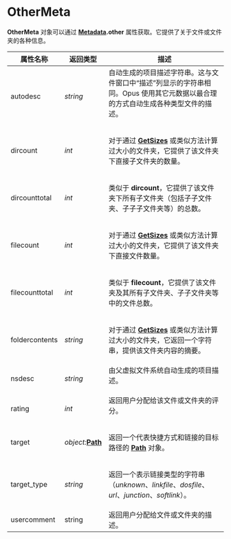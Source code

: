 # OtherMeta

**OtherMeta** 对象可以通过 **[Metadata](metadata.zh.md).other** 属性获取。它提供了关于文件或文件夹的各种信息。

<table>
<thead><tr><th>
属性名称</th><th>
返回类型</th><th>
描述
</th></tr></thead><tbody><tr><td>
autodesc</td><td>

*string*</td><td>
自动生成的项目描述字符串。这与文件窗口中“描述”列显示的字符串相同。Opus 使用其它元数据以最合理的方式自动生成各种类型文件的描述。
</td></tr><tr><td>
dircount</td><td>

*int*</td><td>

对于通过 **[GetSizes](../../command_reference/internal_commands/getsizes.zh.md)** 或类似方法计算过大小的文件夹，它提供了该文件夹下直接子文件夹的数量。
</td></tr><tr><td>
dircounttotal</td><td>

*int*</td><td>

类似于 **dircount**，它提供了该文件夹下所有子文件夹（包括子子文件夹、子子子文件夹等）的总数。
</td></tr><tr><td>
filecount</td><td>

*int*</td><td>

对于通过 **[GetSizes](../../command_reference/internal_commands/getsizes.zh.md)** 或类似方法计算过大小的文件夹，它提供了该文件夹下直接文件数量。
</td></tr><tr><td>
filecounttotal</td><td>

*int*</td><td>

类似于 **filecount**，它提供了该文件夹及其所有子文件夹、子子文件夹等中的文件总数。
</td></tr><tr><td>
foldercontents</td><td>

*string*</td><td>

对于通过 **[GetSizes](../../command_reference/internal_commands/getsizes.zh.md)** 或类似方法计算过大小的文件夹，它返回一个字符串，提供该文件夹内容的摘要。
</td></tr><tr><td>
nsdesc</td><td>

*string*</td><td>
由父虚拟文件系统自动生成的项目描述。
</td></tr><tr><td>
rating</td><td>

*int*</td><td>
返回用户分配给该文件或文件夹的评分。
</td></tr><tr><td>
target</td><td>

*object:***[Path](path.zh.md)**</td><td>

返回一个代表快捷方式和链接的目标路径的 **[Path](path.zh.md)** 对象。
</td></tr><tr><td>
target_type</td><td>

*string*</td><td>

返回一个表示链接类型的字符串（*unknown*、*linkfile*、*dosfile*、*url*、*junction*、*softlink*）。
</td></tr><tr><td>
usercomment</td><td>
string</td><td>
返回用户分配给文件或文件夹的描述。
</td></tr></tbody>
</table>